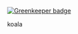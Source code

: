 
[![Greenkeeper badge](https://badges.greenkeeper.io/CordlessWool/Koala.svg)](https://greenkeeper.io/)

koala
